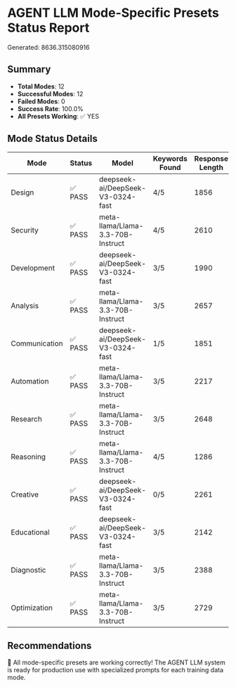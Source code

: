 # AGENT LLM Mode-Specific Presets Status Report
Generated: 8636.315080916

## Summary
- **Total Modes**: 12
- **Successful Modes**: 12
- **Failed Modes**: 0
- **Success Rate**: 100.0%
- **All Presets Working**: ✅ YES

## Mode Status Details

| Mode | Status | Model | Keywords Found | Response Length |
|------|--------|-------|----------------|-----------------|
| Design | ✅ PASS | deepseek-ai/DeepSeek-V3-0324-fast | 4/5 | 1856 |
| Security | ✅ PASS | meta-llama/Llama-3.3-70B-Instruct | 4/5 | 2610 |
| Development | ✅ PASS | deepseek-ai/DeepSeek-V3-0324-fast | 3/5 | 1990 |
| Analysis | ✅ PASS | meta-llama/Llama-3.3-70B-Instruct | 3/5 | 2657 |
| Communication | ✅ PASS | deepseek-ai/DeepSeek-V3-0324-fast | 1/5 | 1851 |
| Automation | ✅ PASS | meta-llama/Llama-3.3-70B-Instruct | 3/5 | 2217 |
| Research | ✅ PASS | meta-llama/Llama-3.3-70B-Instruct | 3/5 | 2648 |
| Reasoning | ✅ PASS | meta-llama/Llama-3.3-70B-Instruct | 4/5 | 1286 |
| Creative | ✅ PASS | deepseek-ai/DeepSeek-V3-0324-fast | 0/5 | 2261 |
| Educational | ✅ PASS | deepseek-ai/DeepSeek-V3-0324-fast | 3/5 | 2142 |
| Diagnostic | ✅ PASS | meta-llama/Llama-3.3-70B-Instruct | 3/5 | 2388 |
| Optimization | ✅ PASS | meta-llama/Llama-3.3-70B-Instruct | 3/5 | 2729 |

## Recommendations
🎉 All mode-specific presets are working correctly! The AGENT LLM system is ready for production use with specialized prompts for each training data mode.
